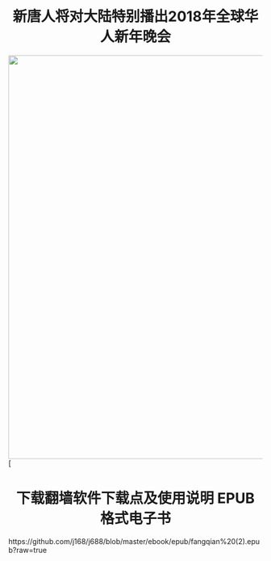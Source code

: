 <td>
  <div align="center"><h1>新唐人将对大陆特别播出2018年全球华人新年晚会</h1>
		<img src="https://github.com/j168/j688/blob/master/img/shen-yun.jpg" width="800" hight="25">	
		</td>	</div>
[<H1><center> 下载翻墙软件下载点及使用说明 EPUB 格式电子书 </H1> https://github.com/j168/j688/blob/master/ebook/epub/fangqian%20(2).epub?raw=true
	
	
